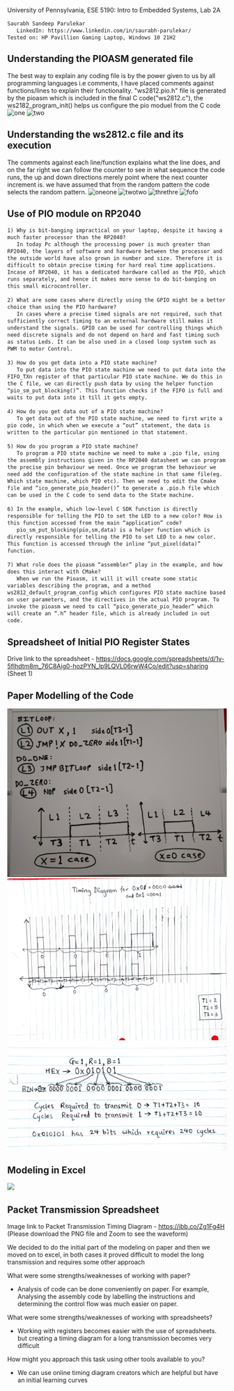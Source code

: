 University of Pennsylvania, ESE 5190: Intro to Embedded Systems, Lab 2A

```
Saurabh Sandeep Parulekar
   LinkedIn: https://www.linkedin.com/in/saurabh-parulekar/
Tested on: HP Pavillion Gaming Laptop, Windows 10 21H2
```

## Understanding the PIOASM generated file
The best way to explain any coding file is by the power given to us by all programming languages i.e comments, I have placed comments against functions/lines to explain their functionality. "ws2812.pio.h" file is generated by the pioasm which is included in the final C code("ws2812.c"), the ws2182_program_init() helps us configure the pio moduel from the C code
![one](https://github.com/saurabhparulekar24/LAB-2A-SAURABH-PARULEKAR-WORKED-WITH-AMOGH-GAJARE/blob/main/ws2812.c_1.png)
![two](https://github.com/saurabhparulekar24/LAB-2A-SAURABH-PARULEKAR-WORKED-WITH-AMOGH-GAJARE/blob/main/ws2812.pio.h_2.png)

## Understanding the ws2812.c file and its execution
The comments against each line/function explains what the line does, and on the far right we can follow the counter to see in what sequence the code runs, the up and down directions merely point where the next counter increment is. we have assumed that from the random pattern the code selects the random pattern.
![oneone](https://github.com/saurabhparulekar24/LAB-2A-SAURABH-PARULEKAR-WORKED-WITH-AMOGH-GAJARE/blob/main/ws2812_1.png)
![twotwo](https://github.com/saurabhparulekar24/LAB-2A-SAURABH-PARULEKAR-WORKED-WITH-AMOGH-GAJARE/blob/main/ws2812_2.png)
![threthre](https://github.com/saurabhparulekar24/LAB-2A-SAURABH-PARULEKAR-WORKED-WITH-AMOGH-GAJARE/blob/main/ws2812_3.png)
![fofo](https://github.com/saurabhparulekar24/LAB-2A-SAURABH-PARULEKAR-WORKED-WITH-AMOGH-GAJARE/blob/main/ws2812_4.png)


## Use of PIO module on RP2040

```
1) Why is bit-banging impractical on your laptop, despite it having a much faster processor than the RP2040?
   In today Pc although the processing power is much greater than RP2040, the layers of software and hardware between the processor and the outside world have also grown in number and size. Therefore it is difficult to obtain precise timing for hard real time applications. Incase of RP2040, it has a dedicated hardware called as the PIO, which runs separately, and hence it makes more sense to do bit-banging on this small microcontroller.

2) What are some cases where directly using the GPIO might be a better choice than using the PIO hardware?
   In cases where a precise timed signals are not required, such that sufficiently correct timing to an external hardware still makes it understand the signals. GPIO can be used for controlling things which need discrete signals and do not depend on hard and fast timing such as status Leds. It can be also used in a closed loop system such as PWM to motor Control.

3) How do you get data into a PIO state machine?
   To put data into the PIO state machine we need to put data into the FIFO_TXn register of that particular PIO state machine. We do this in the C file, we can directly push data by using the helper function “pio_sm_put_blocking()”. This function checks if the FIFO is full and waits to put data into it till it gets empty.

4) How do you get data out of a PIO state machine? 
   To get data out of the PIO state machine, we need to first write a pio code, in which when we execute a “out” statement, the data is written to the particular pin mentioned in that statement.

5) How do you program a PIO state machine?
   To program a PIO state machine we need to make a .pio file, using the assembly instructions given in the RP2040 datasheet we can program the precise pin behaviour we need. Once we program the behaviour we need add the configuration of the state machine in that same file(eg. Which state machine, which PIO etc). Then we need to edit the Cmake file and “ico_generate_pio_header()” to generate a .pio.h file which can be used in the C code to send data to the State machine.

6) In the example, which low-level C SDK function is directly responsible for telling the PIO to set the LED to a new color? How is this function accessed from the main “application” code?
   pio_sm_put_blocking(pio,sm,data) is a helper function which is directly responsible for telling the PIO to set LED to a new color. This function is accessed through the inline “put_pixel(data)” function.

7) What role does the pioasm “assembler” play in the example, and how does this interact with CMake?
   When we run the Pioasm, it will it will create some static variables describing the program, and a method ws2812_default_program_config which configures PIO state machine based on user parameters, and the directives in the actual PIO program. To invoke the pioasm we need to call “pico_generate_pio_header” which will create an “.h” header file, which is already included in out code.
```
## Spreadsheet of Initial PIO Register States

Drive link to the spreadsheet - https://docs.google.com/spreadsheets/d/1v-5flhdtm8m_76C8Aig0-hozPYN_lp9LQVL06rwW4Co/edit?usp=sharing (Sheet 1)

## Paper Modelling of the Code

![](https://github.com/amoghgajare/LAB2A-AMOGH-GAJARE-WORKED-WITH-SAURABH-PARULEKAR/blob/main/papermodel1.jpeg)
![](https://github.com/amoghgajare/LAB2A-AMOGH-GAJARE-WORKED-WITH-SAURABH-PARULEKAR/blob/main/papermodeltxcycle.jpeg)
![](https://github.com/amoghgajare/LAB2A-AMOGH-GAJARE-WORKED-WITH-SAURABH-PARULEKAR/blob/main/cycles.jpeg)

## Modeling in Excel
![](https://github.com/saurabhparulekar24/LAB-2A-SAURABH-PARULEKAR-WORKED-WITH-AMOGH-GAJARE/blob/main/Modeling_in_Excel.png)

## Packet Transmission Spreadsheet

Image link to Packet Transmission Timing Diagram - https://ibb.co/Zg1Fg4H (Please download the PNG file and Zoom to see the waveform)

We decided to do the initial part of the modeling on paper and then we moved on to excel, in both cases it proved difficult to model the long transmission and requires some other approach

What were some strengths/weaknesses of working with paper?
- Analysis of code can be done conveniently on paper. For example, Analysing the assembly code by labelling the instructions and determining the control flow was much easier on paper.

What were some strengths/weaknesses of working with spreadsheets?
- Working with registers becomes easier with the use of spreadsheets. but creating a timing diagram for a long transmission becomes very difficult

How might you approach this task using other tools available to you?
- We can use online timing diagram creators which are helpful but have an initial learning curves


